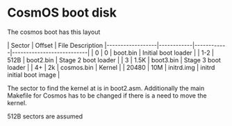 
# CosmOS boot disk

The cosmos boot has this layout


| Sector           | Offset     | File  	   Description
|------------------|------------|------------|---------------------------|
| 0                |  0         | boot.bin   | Initial boot loader       |
| 1-2              |  512B      | boot2.bin  | Stage 2 boot loader       |
| 3                |  1.5K      | boot3.bin  | Stage 3 boot loader       |
| 4+               |  2k        | cosmos.bin | Kernel                    |
| 20480            |  10M       | initrd.img | initrd initial boot image |

The sector to find the kernel at is in boot2.asm.  Additionally the 
main Makefile for Cosmos has to be changed if there is a need to move the kernel. 

512B sectors are assumed
 